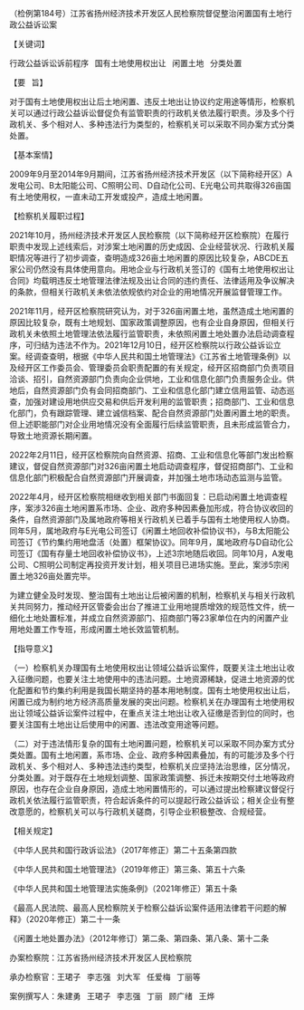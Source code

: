 （检例第184号）江苏省扬州经济技术开发区人民检察院督促整治闲置国有土地行政公益诉讼案


【关键词】

行政公益诉讼诉前程序  国有土地使用权出让  闲置土地  分类处置

【要  旨】

对于国有土地使用权出让后土地闲置、违反土地出让协议约定用途等情形，检察机关可以通过行政公益诉讼督促负有监管职责的行政机关依法履行职责。涉及多个行政机关、多个相对人、多种违法行为类型的，检察机关可以采取不同办案方式分类处置。

【基本案情】

2009年9月至2014年9月期间，江苏省扬州经济技术开发区（以下简称经开区）A发电公司、B太阳能公司、C照明公司、D自动化公司、E光电公司共取得326亩国有土地使用权，一直未动工开发或投产，造成土地闲置。

【检察机关履职过程】

2021年10月，扬州经济技术开发区人民检察院（以下简称经开区检察院）在履行职责中发现上述线索后，对涉案土地闲置的历史成因、企业经营状况、行政机关履职情况等进行了初步调查，查明造成326亩土地闲置的原因比较复杂，ABCDE五家公司仍然没有具体使用意向。用地企业与行政机关签订的《国有土地使用权出让合同》均载明违反土地管理法律法规及出让合同的违约责任、法律适用及争议解决的条款，但相关行政机关未依法依规依约对企业的用地情况开展监督管理工作。

2021年11月，经开区检察院研究认为，对于326亩闲置土地，虽然造成土地闲置的原因比较复杂，既有土地规划、国家政策调整原因，也有企业自身原因，但相关行政机关未依照土地管理法依法履行监管职责，未依照闲置土地处置办法启动调查程序，可归结为违法不作为。2021年12月10日，经开区检察院以行政公益诉讼立案。经调查查明，根据《中华人民共和国土地管理法》《江苏省土地管理条例》以及经开区工作委员会、管理委员会职责配置的有关规定，经开区招商部门负责项目洽谈、招引，自然资源部门负责向企业供地，工业和信息化部门负责服务企业。供地后，自然资源部门负有会同招商部门、工业和信息化部门建立信用监管、动态巡查，加强对建设用地供应交易和供后开发利用的监管职责；招商部门、工业和信息化部门，负有跟踪管理、建立诚信档案、配合自然资源部门处置闲置土地的职责。但上述职能部门对企业用地情况没有全面履行后续监管职责，且未形成监管合力，导致土地资源长期闲置。

2022年2月11日，经开区检察院向自然资源、招商、工业和信息化等部门发出检察建议，督促自然资源部门对326亩闲置土地启动调查程序，督促招商部门、工业和信息化部门积极配合自然资源部门开展调查，并加强土地市场动态监测与监管。

2022年4月，经开区检察院相继收到相关部门书面回复：已启动闲置土地调查程序，案涉326亩土地闲置系市场、企业、政府多种因素叠加形成，符合协议收回的条件，自然资源部门及属地政府等相关行政机关已着手与国有土地使用权人协商。同年5月，属地政府与E光电公司签订《闲置土地回收补偿协议书》，与B太阳能公司签订《节约集约用地盘活（处置）框架协议》。同年9月，属地政府与D自动化公司签订《国有存量土地回收补偿协议书》，上述3宗地随后收回。同年10月，A发电公司、C照明公司制定再投资开发计划，相关项目已进场实施。至此，案涉5宗闲置土地326亩处置完毕。

为建立健全及时发现、整治国有土地出让后被闲置的机制，检察机关与相关行政机关共同努力，推动经开区管委会出台了推进工业用地提质增效的规范性文件，统一细化土地处置标准，并成立自然资源部门、招商部门等23家单位在内的闲置产业用地处置工作专班，形成闲置土地长效监管机制。

【指导意义】

（一）检察机关办理国有土地使用权出让领域公益诉讼案件，既要关注土地出让收入征缴问题，也要关注土地使用中的违法问题。土地资源稀缺，促进土地资源的优化配置和节约集约利用是我国长期坚持的基本用地制度。国有土地使用权出让后，闲置已成为制约地方经济高质量发展的突出问题。检察机关在办理国有土地使用权出让领域公益诉讼案件过程中，在重点关注土地出让收入征缴是否到位的同时，也要关注国有土地出让后使用中的闲置、违法改变用途等问题。

（二）对于违法情形复杂的国有土地闲置问题，检察机关可以采取不同办案方式分类处置。国有土地闲置，系市场、企业、政府多种因素叠加，有的可能涉及多个行政机关、多个相对人、多种违法违约类型，检察机关应坚持法治思维，区分情况，分类处置。对于既存在土地规划调整、国家政策调整、拆迁未按期交付土地等政府原因，也存在企业自身原因，造成土地闲置情形的，可以通过提出检察建议督促行政机关依法履行监管职责，符合起诉条件的可以提起行政公益诉讼；相关企业有整改意愿的，检察机关可以与行政机关磋商，引导企业积极整改、合规经营。

【相关规定】

《中华人民共和国行政诉讼法》（2017年修正）第二十五条第四款

《中华人民共和国土地管理法》（2019年修正）第三条、第五十六条

《中华人民共和国土地管理法实施条例》（2021年修正）第五十条

《最高人民法院、最高人民检察院关于检察公益诉讼案件适用法律若干问题的解释》（2020年修正）第二十一条

《闲置土地处置办法》（2012年修订）第二条、第四条、第八条、第十二条

办案检察院：江苏省扬州经济技术开发区人民检察院

承办检察官：王珺子  李志强  刘大军  任爱梅  丁丽等

案例撰写人：朱建勇  王珺子  李志强  丁丽  顾广绪  王烨

